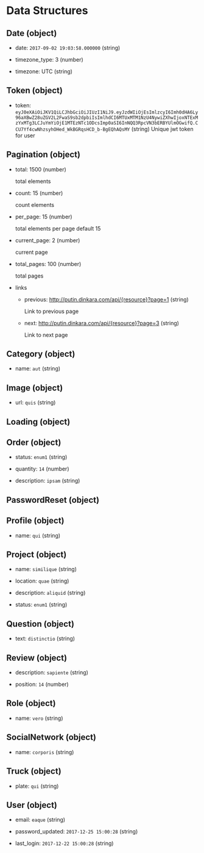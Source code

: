 # Data Structures

## Date (object)

+ date: `2017-09-02 19:03:58.000000` (string)   

+ timezone_type: 3 (number)

+ timezone: UTC (string)

## Token (object)
+ token: `eyJ0eXAiOiJKV1QiLCJhbGciOiJIUzI1NiJ9.eyJzdWIiOjEsImlzcyI6Imh0dHA6Ly96aXBwZ28uZGV2L2FwaS9sb2dpbiIsImlhdCI6MTUxMTM1NzU4NywiZXhwIjoxNTExMzYxMTg3LCJuYmYiOjE1MTEzNTc1ODcsImp0aSI6InNQQ3RpcVN3bERBYUlmOGwifQ.CCU7Yf4cwNhzsyhOHed_WkBGRqsHCD_b-BgEQhAQsMY` (string)
   Unique jwt token for user   

## Pagination (object)

  + total: 1500 (number)

     total elements

  + count: 15 (number)

    count elements

  + per_page: 15 (number)

    total elements per page default 15

  + current_page: 2 (number)

    current page

  + total_pages: 100 (number)

    total pages

  + links
      + previous: http://putin.dinkara.com/api/{resource}?page=1 (string)

        Link to previous page

      + next: http://putin.dinkara.com/api/{resource}?page=3 (string)

        Link to next page

## Category (object)

+ name: `aut` (string)



## Image (object)

+ url: `quis` (string)



## Loading (object)



## Order (object)

+ status: `enum1` (string)

+ quantity: `14` (number)

+ description: `ipsam` (string)



## PasswordReset (object)



## Profile (object)

+ name: `qui` (string)



## Project (object)

+ name: `similique` (string)

+ location: `quae` (string)

+ description: `aliquid` (string)

+ status: `enum1` (string)



## Question (object)

+ text: `distinctio` (string)



## Review (object)

+ description: `sapiente` (string)

+ position: `14` (number)



## Role (object)

+ name: `vero` (string)



## SocialNetwork (object)

+ name: `corporis` (string)



## Truck (object)

+ plate: `qui` (string)



## User (object)

+ email: `eaque` (string)

+ password_updated: `2017-12-25 15:00:28` (string)

+ last_login: `2017-12-22 15:00:28` (string)





